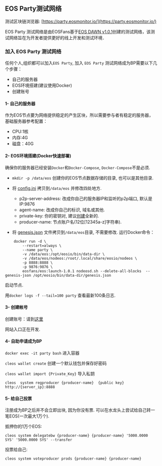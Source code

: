 ## EOS Party测试网络
测试区块链浏览器: [https://party.eosmonitor.io/](https://party.eosmonitor.io/)

EOS Party 测试网络是由EOSFans基于[EOS DAWN v1.0.1](https://github.com/EOS-Mainnet/eos)创建的测试网络，该测试网络旨在为开发者提供更好的线上开发和测试环境．

### 加入 EOS Party 测试网络

任何个人,组织都可以加入`EOS Party`, 加入 `EOS Party` 测试网络成为BP需要以下几个步骤：

*   自己的服务器
*   EOS环境搭建(建议使用Docker)
*   创建账号

#### 1- 自己的服务器

作为EOS节点要为网络提供稳定的产生区块，所以需要参与者有稳定的服务器，基础服务器参考配置：   

*   CPU:1核
*   内存:4G
*   磁盘：40G

#### 2- EOS环境搭建(Docker快速部署)

确保你的服务器已经安装`Docker`和`Docker-Compose`, `Docker-Compose`不是必须.

*   `mkdir -p /data/eos` 创建你的EOS节点数据存储的目录, 也可以是其他目录.
*   将 [config.ini](https://github.com/eosfansio/EOS-Party-Testnet/blob/master/config.ini) 拷贝到`/data/eos` 并修改四处地方.
	*   p2p-server-address: 改成你自己的服务器IP和监听的p2p端口, 默认是 IP:9876
    *   agent-name: 改成你自己的标识, 域名或其他.
    *   private-key: 你的密钥对, 建议[创建](https://eosfans.io/tools/generate/)全新的.
    *   producer-name: 节点账户名(12位[12345a-z]字符串).

*   将 [genesis.json](https://github.com/eosfansio/EOS-Party-Testnet/blob/master/genesis.json) 文件拷贝到`/data/eos`目录, 不需要修改.
运行Docker命令：
```
    docker run -d \
        --restart=always \
        --name party \
        -v /data/eos:/opt/eosio/bin/data-dir \
        -v /data/eos/nodeos:/root/.local/share/eosio/nodeos \
        -p 8888:8888 \
        -p 9876:9876 \
        eosfans/eos:launch-1.0.1 nodeosd.sh --delete-all-blocks  --genesis-json /opt/eosio/bin/data-dir/genesis.json
```
启动节点.

用`docker logs -f --tail=100 party`  查看最新100条日志.

#### 3- 创建帐号

创建账号：请到[这里](http://203.195.171.163:8081)

网站入口正在开发.

#### 4- 自助申请成为BP

`docker exec -it party bash` 进入容器

`cleos wallet create`  创建一个默认钱包并保存好密码

`cleos wallet import {Private_Key}` 导入私钥

`cleos  system regproducer {producer-name}  {public key} http://{server_ip}:8888`

#### 5- 给自己投票

注册成为BP之后并不会立即出块, 因为你没有票. 可以在水龙头上尝试给自己转一笔EOS(一次最大1万个).

抵押你的1万个EOS:

`cleos system delegatebw {producer-name} {producer-name} '5000.0000 SYS' '5000.0000 SYS' --transfer`

投票给自己:

`cleos system voteproducer prods {producer-name} {producer-name}`
